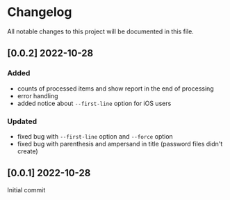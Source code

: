 # Changelog

All notable changes to this project will be documented in this file.

## [0.0.2] 2022-10-28

### Added

- counts of processed items and show report in the end of processing
- error handling
- added notice about `--first-line` option for iOS users

### Updated

- fixed bug with `--first-line` option and `--force` option
- fixed bug with parenthesis and ampersand in title (password files didn't create)

## [0.0.1] 2022-10-28

Initial commit
